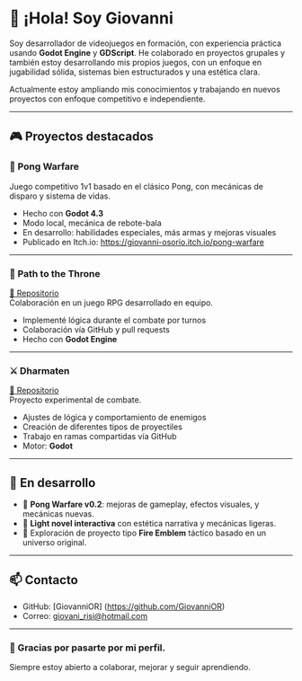 # 👋 ¡Hola! Soy Giovanni

Soy desarrollador de videojuegos en formación, con experiencia práctica usando **Godot Engine** y **GDScript**. He colaborado en proyectos grupales y también estoy desarrollando mis propios juegos, con un enfoque en jugabilidad sólida, sistemas bien estructurados y una estética clara.

Actualmente estoy ampliando mis conocimientos y trabajando en nuevos proyectos con enfoque competitivo e independiente.

---

## 🎮 Proyectos destacados

### 🔫 Pong Warfare   
Juego competitivo 1v1 basado en el clásico Pong, con mecánicas de disparo y sistema de vidas.  
- Hecho con **Godot 4.3**  
- Modo local, mecánica de rebote-bala  
- En desarrollo: habilidades especiales, más armas y mejoras visuales  
- Publicado en Itch.io: https://giovanni-osorio.itch.io/pong-warfare

---

### 👑 Path to the Throne  
[🔗 Repositorio](https://github.com/GameNova-Studio/path-to-the-throne)  
Colaboración en un juego RPG desarrollado en equipo.  
- Implementé lógica durante el combate por turnos  
- Colaboración vía GitHub y pull requests  
- Hecho con **Godot Engine**

---

### ⚔️ Dharmaten  
[🔗 Repositorio](https://github.com/PedroDavidDD/Godot-GdScript-Dharmaten)  
Proyecto experimental de combate.  
- Ajustes de lógica y comportamiento de enemigos
- Creación de diferentes tipos de proyectiles  
- Trabajo en ramas compartidas vía GitHub  
- Motor: **Godot**

---

## 🚧 En desarrollo

- 🔸 **Pong Warfare v0.2**: mejoras de gameplay, efectos visuales, y mecánicas nuevas.  
- 🔸 **Light novel interactiva** con estética narrativa y mecánicas ligeras.  
- 🔸 Exploración de proyecto tipo **Fire Emblem** táctico basado en un universo original.

---

## 📫 Contacto

- GitHub: [GiovanniOR] (https://github.com/GiovanniOR)
- Correo: giovani_risi@hotmail.com

---

### 💬 Gracias por pasarte por mi perfil.  
Siempre estoy abierto a colaborar, mejorar y seguir aprendiendo.

